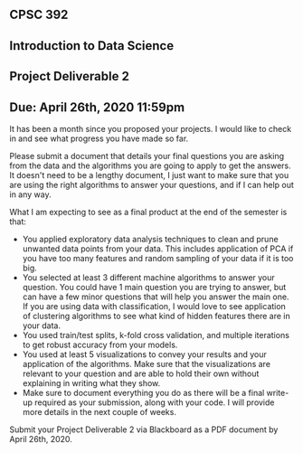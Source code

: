 

  
## CPSC 392
## Introduction to Data Science
## Project Deliverable 2
## Due: April 26th, 2020 11:59pm

It has been a month since you proposed your projects. I would like to check in and see what progress you have made so far. 

Please submit a document that details your final questions you are asking from the data and the algorithms you are going to apply to get the answers. It doesn't need to be a lengthy document, I just want to make sure that you are using the right algorithms to answer your questions, and if I can help out in any way.

What I am expecting to see as a final product at the end of the semester is that:
* You applied exploratory data analysis techniques to clean and prune unwanted data points from your data. This includes application of PCA if you have too many features and random sampling of your data if it is too big.
* You selected at least 3 different machine algorithms to answer your question. You could have 1 main question you are trying to answer, but can have a few minor questions that will help you answer the main one. If you are using data with classification, I would love to see application of clustering algorithms to see what kind of hidden features there are in your data.
* You used train/test splits, k-fold cross validation, and multiple iterations to get robust accuracy from your models.
* You used at least 5 visualizations to convey your results and your application of the algorithms. Make sure that the visualizations are relevant to your question and are able to hold their own without explaining in writing what they show.
* Make sure to document everything you do as there will be a final write-up required as your submission, along with your code. I will provide more details in the next couple of weeks.

Submit your Project Deliverable 2 via Blackboard as a PDF document by April 26th, 2020.

